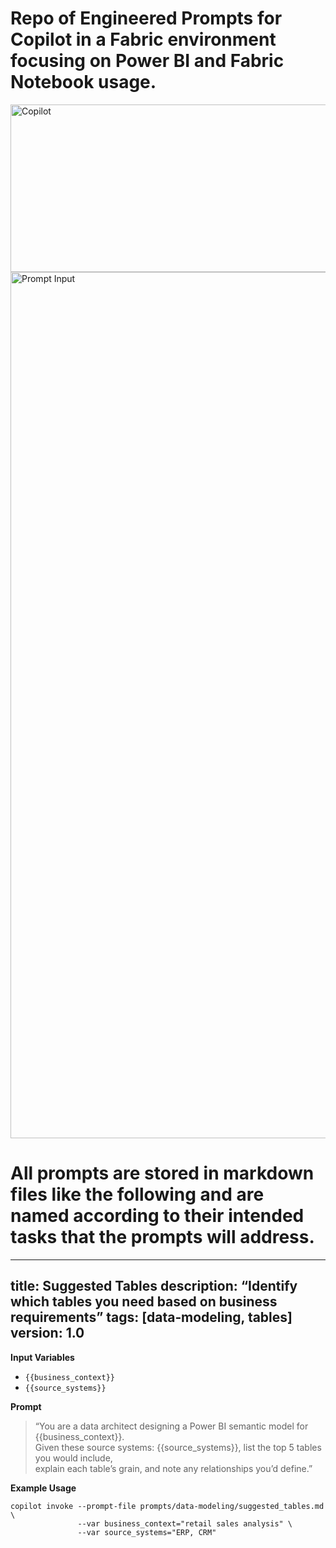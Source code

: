 # Repo of Engineered Prompts for Copilot in a Fabric environment focusing on Power BI and Fabric Notebook usage. 
<img width="2502" height="268" alt="Copilot" src="https://github.com/user-attachments/assets/e99f1a2d-e3c5-401f-9829-cfac005b96a9" />
<img width="1244" height="1386" alt="Prompt Input" src="https://github.com/user-attachments/assets/958e0ce5-ab1c-48e7-bfb8-122b8d97bb33" />

# All prompts are stored in markdown files like the following and are named according to their intended tasks that the prompts will address. 

---
title: Suggested Tables
description: “Identify which tables you need based on business requirements”
tags: [data‑modeling, tables]
version: 1.0
---

**Input Variables**  
- `{{business_context}}`  
- `{{source_systems}}`

**Prompt**  
> “You are a data architect designing a Power BI semantic model for {{business_context}}.  
> Given these source systems: {{source_systems}}, list the top 5 tables you would include,  
> explain each table’s grain, and note any relationships you’d define.”

**Example Usage**  
```shell
copilot invoke --prompt-file prompts/data-modeling/suggested_tables.md \
               --var business_context="retail sales analysis" \
               --var source_systems="ERP, CRM"
